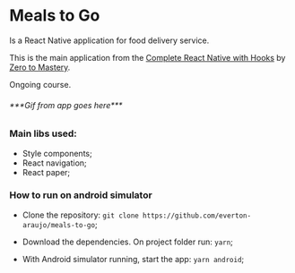 # Meals to Go
Is a React Native application for food delivery service.

This is the main application from the [Complete React Native with Hooks](https://www.udemy.com/course/complete-react-native-mobile-development-zero-to-mastery-with-hooks/) by [Zero to Mastery](https://zerotomastery.io/).

Ongoing course.
 


###### ***Gif from app goes here\*\*\*


### Main libs used:
* Style components;
* React navigation;
* React paper;

### How to run on android simulator

* Clone the repository: ``git clone https://github.com/everton-araujo/meals-to-go``;

* Download the dependencies. On project folder run: ``yarn``;

* With Android simulator running, start the app: ``yarn android``;
